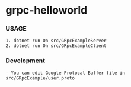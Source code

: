 # grpc-helloworld

### USAGE
```
1. dotnet run On src/GRpcExampleServer
2. dotnet run On src/GRpcExampleClient
```

### Development
```
- You can edit Google Protocal Buffer file in src/GRpcExample/user.proto
```